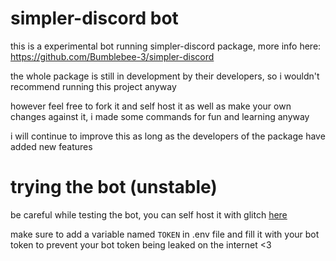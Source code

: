 # simpler-discord bot
this is a experimental bot running simpler-discord package, 
more info here: https://github.com/Bumblebee-3/simpler-discord

the whole package is still in development by their developers, so i wouldn't recommend running this project anyway

however feel free to fork it and self host it as well as  make your own changes against it, i made some commands for fun and learning anyway

i will continue to improve this as long as the developers of the package have added new features

# trying the bot (unstable)
be careful while testing the bot, you can self host it with glitch [here](https://glitch.com/edit/#!/remix/simpler-discord-bot)

make sure to add a variable named `TOKEN` in .env file and fill it with your bot token to prevent your bot token being leaked on the internet <3
